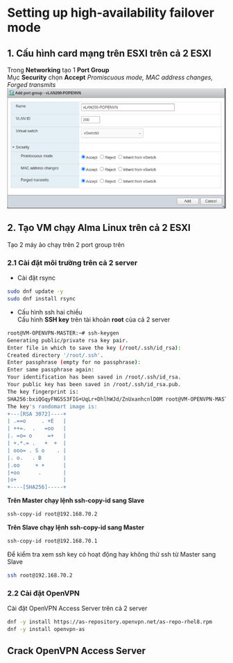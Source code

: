 # Setting up high-availability failover mode

## 1. Cấu hình card mạng trên ESXI trên cả 2 ESXI
Trong **Networking** tạo 1 **Port Group**  
Mục **Security** chọn **Accept** *Promiscuous mode, MAC address changes, Forged transmits*  
![Tạo Port Group mới](../images/create_port_group-esxi.png)
## 2. Tạo VM chạy Alma Linux trên cả 2 ESXI
Tạo 2 máy ảo chạy trên 2 port group trên
### 2.1 Cài đặt môi trường trên cả 2 server
- Cài đặt rsync  
```sh
sudo dnf update -y
sudo dnf install rsync
```
- Cấu hình ssh hai chiều  
Cấu hình **SSH key** trên tài khoản **root** của cả 2 server  
 ```sh
root@VM-OPENVPN-MASTER:~# ssh-keygen 
Generating public/private rsa key pair.
Enter file in which to save the key (/root/.ssh/id_rsa): 
Created directory '/root/.ssh'.
Enter passphrase (empty for no passphrase): 
Enter same passphrase again: 
Your identification has been saved in /root/.ssh/id_rsa.
Your public key has been saved in /root/.ssh/id_rsa.pub.
The key fingerprint is:
SHA256:bxiQGqyFNG5S3FIG+UqLr+DhlhWJd/ZnUxanhcnlD0M root@VM-OPENVPN-MASTER
The key's randomart image is:
+---[RSA 3072]----+
| .==o     . +E   |
| ++=.  .   =oo   |
|. =o= o     =+   |
| +.*.= .   +  +  |
| ooo= . S o    . |
|. o.   . B       |
|.oo     + +      |
|+oo      .       |
|o+               |
+----[SHA256]-----+
```
**Trên Master chạy lệnh ssh-copy-id sang Slave**  
```sh
ssh-copy-id root@192.168.70.2
```
**Trên Slave chạy lệnh ssh-copy-id sang Master**  
```sh
ssh-copy-id root@192.168.70.1
```
Để kiểm tra xem ssh key có hoạt động hay không thử ssh từ Master sang Slave  
```sh
ssh root@192.168.70.2
```
### 2.2 Cài đặt OpenVPN  ###
Cài đặt OpenVPN Access Server trên cả 2 server  
```sh
dnf -y install https://as-repository.openvpn.net/as-repo-rhel8.rpm
dnf -y install openvpn-as
```
## Crack OpenVPN Access Server ##
